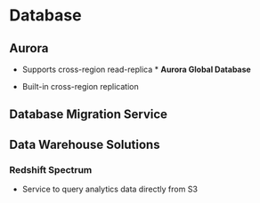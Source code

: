 # Database

## Aurora
- Supports cross-region read-replica *
**Aurora Global Database**

- Built-in cross-region replication

## Database Migration Service


## Data Warehouse Solutions
### Redshift Spectrum
- Service to query analytics data directly from S3